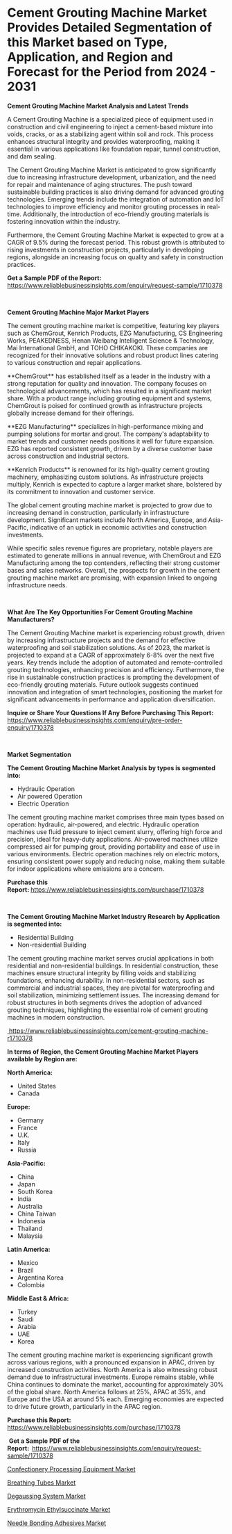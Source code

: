 <p><h1>Cement Grouting Machine Market Provides Detailed Segmentation of this Market based on Type, Application, and Region and Forecast for the Period from 2024 - 2031</h1></p><p><strong>Cement Grouting Machine Market Analysis and Latest Trends</strong></p>
<p><p>A Cement Grouting Machine is a specialized piece of equipment used in construction and civil engineering to inject a cement-based mixture into voids, cracks, or as a stabilizing agent within soil and rock. This process enhances structural integrity and provides waterproofing, making it essential in various applications like foundation repair, tunnel construction, and dam sealing. </p><p>The Cement Grouting Machine Market is anticipated to grow significantly due to increasing infrastructure development, urbanization, and the need for repair and maintenance of aging structures. The push toward sustainable building practices is also driving demand for advanced grouting technologies. Emerging trends include the integration of automation and IoT technologies to improve efficiency and monitor grouting processes in real-time. Additionally, the introduction of eco-friendly grouting materials is fostering innovation within the industry. </p><p>Furthermore, the Cement Grouting Machine Market is expected to grow at a CAGR of 9.5% during the forecast period. This robust growth is attributed to rising investments in construction projects, particularly in developing regions, alongside an increasing focus on quality and safety in construction practices.</p></p>
<p><strong>Get a Sample PDF of the Report:&nbsp;</strong> <a href="https://www.reliablebusinessinsights.com/enquiry/request-sample/1710378?utm_campaign=41&utm_medium=2&utm_source=Github&utm_content=ia&utm_term=22102024&utm_id=cement-grouting-machine">https://www.reliablebusinessinsights.com/enquiry/request-sample/1710378</a></p>
<p>&nbsp;</p>
<p><strong>Cement Grouting Machine Major Market Players</strong></p>
<p><p>The cement grouting machine market is competitive, featuring key players such as ChemGrout, Kenrich Products, EZG Manufacturing, CS Engineering Works, PEAKEDNESS, Henan Weibang Intelligent Science & Technology, Mai International GmbH, and TOHO CHIKAKOKI. These companies are recognized for their innovative solutions and robust product lines catering to various construction and repair applications.</p><p>**ChemGrout** has established itself as a leader in the industry with a strong reputation for quality and innovation. The company focuses on technological advancements, which has resulted in a significant market share. With a product range including grouting equipment and systems, ChemGrout is poised for continued growth as infrastructure projects globally increase demand for their offerings.</p><p>**EZG Manufacturing** specializes in high-performance mixing and pumping solutions for mortar and grout. The company's adaptability to market trends and customer needs positions it well for future expansion. EZG has reported consistent growth, driven by a diverse customer base across construction and industrial sectors.</p><p>**Kenrich Products** is renowned for its high-quality cement grouting machinery, emphasizing custom solutions. As infrastructure projects multiply, Kenrich is expected to capture a larger market share, bolstered by its commitment to innovation and customer service.</p><p>The global cement grouting machine market is projected to grow due to increasing demand in construction, particularly in infrastructure development. Significant markets include North America, Europe, and Asia-Pacific, indicative of an uptick in economic activities and construction investments.</p><p>While specific sales revenue figures are proprietary, notable players are estimated to generate millions in annual revenue, with ChemGrout and EZG Manufacturing among the top contenders, reflecting their strong customer bases and sales networks. Overall, the prospects for growth in the cement grouting machine market are promising, with expansion linked to ongoing infrastructure needs.</p></p>
<p>&nbsp;</p>
<p><strong>What Are The Key Opportunities For Cement Grouting Machine Manufacturers?</strong></p>
<p><p>The Cement Grouting Machine market is experiencing robust growth, driven by increasing infrastructure projects and the demand for effective waterproofing and soil stabilization solutions. As of 2023, the market is projected to expand at a CAGR of approximately 6-8% over the next five years. Key trends include the adoption of automated and remote-controlled grouting technologies, enhancing precision and efficiency. Furthermore, the rise in sustainable construction practices is prompting the development of eco-friendly grouting materials. Future outlook suggests continued innovation and integration of smart technologies, positioning the market for significant advancements in performance and application diversification.</p></p>
<p><strong>Inquire or Share Your Questions If Any Before Purchasing This Report:</strong> <a href="https://www.reliablebusinessinsights.com/enquiry/pre-order-enquiry/1710378?utm_campaign=41&utm_medium=2&utm_source=Github&utm_content=ia&utm_term=22102024&utm_id=cement-grouting-machine">https://www.reliablebusinessinsights.com/enquiry/pre-order-enquiry/1710378</a></p>
<p>&nbsp;</p>
<p><strong>Market Segmentation</strong></p>
<p><strong>The Cement Grouting Machine Market Analysis by types is segmented into:</strong></p>
<p><ul><li>Hydraulic Operation</li><li>Air powered Operation</li><li>Electric Operation</li></ul></p>
<p><p>The cement grouting machine market comprises three main types based on operation: hydraulic, air-powered, and electric. Hydraulic operation machines use fluid pressure to inject cement slurry, offering high force and precision, ideal for heavy-duty applications. Air-powered machines utilize compressed air for pumping grout, providing portability and ease of use in various environments. Electric operation machines rely on electric motors, ensuring consistent power supply and reducing noise, making them suitable for indoor applications where emissions are a concern.</p></p>
<p><strong>Purchase this Report:&nbsp;</strong><a href="https://www.reliablebusinessinsights.com/purchase/1710378?utm_campaign=41&utm_medium=2&utm_source=Github&utm_content=ia&utm_term=22102024&utm_id=cement-grouting-machine">https://www.reliablebusinessinsights.com/purchase/1710378</a></p>
<p>&nbsp;</p>
<p><strong>The Cement Grouting Machine Market Industry Research by Application is segmented into:</strong></p>
<p><ul><li>Residential Building</li><li>Non-residential Building</li></ul></p>
<p><p>The cement grouting machine market serves crucial applications in both residential and non-residential buildings. In residential construction, these machines ensure structural integrity by filling voids and stabilizing foundations, enhancing durability. In non-residential sectors, such as commercial and industrial spaces, they are pivotal for waterproofing and soil stabilization, minimizing settlement issues. The increasing demand for robust structures in both segments drives the adoption of advanced grouting techniques, highlighting the essential role of cement grouting machines in modern construction.</p></p>
<p><a href="https://www.reliablebusinessinsights.com/cement-grouting-machine-r1710378?utm_campaign=41&utm_medium=2&utm_source=Github&utm_content=ia&utm_term=22102024&utm_id=cement-grouting-machine">&nbsp;https://www.reliablebusinessinsights.com/cement-grouting-machine-r1710378</a></p>
<p><strong>In terms of Region, the Cement Grouting Machine Market Players available by Region are:</strong></p>
<p>
    <p> <strong> North America: </strong>
        <ul>
            <li>United States</li>
            <li>Canada</li>
        </ul>
        </p> 
    <p> <strong> Europe: </strong>
        <ul>
            <li>Germany</li>
            <li>France</li>
            <li>U.K.</li>
            <li>Italy</li>
            <li>Russia</li>
        </ul>
        </p> 
    <p> <strong> Asia-Pacific: </strong>
        <ul>
            <li>China</li>
            <li>Japan</li>
            <li>South Korea</li>
            <li>India</li>
            <li>Australia</li>
            <li>China Taiwan</li>
            <li>Indonesia</li>
            <li>Thailand</li>
            <li>Malaysia</li>
        </ul>
        </p> 
    <p> <strong> Latin America: </strong>
        <ul>
            <li>Mexico</li>
            <li>Brazil</li>
            <li>Argentina Korea</li>
            <li>Colombia</li>
        </ul>
        </p> 
    <p> <strong> Middle East & Africa: </strong>
        <ul>
            <li>Turkey</li>
            <li>Saudi</li>
            <li>Arabia</li>
            <li>UAE</li>
            <li>Korea</li>
        </ul>
    </p>
    </p>
<p><p>The cement grouting machine market is experiencing significant growth across various regions, with a pronounced expansion in APAC, driven by increased construction activities. North America is also witnessing robust demand due to infrastructural investments. Europe remains stable, while China continues to dominate the market, accounting for approximately 30% of the global share. North America follows at 25%, APAC at 35%, and Europe and the USA at around 5% each. Emerging economies are expected to drive future growth, particularly in the APAC region.</p></p>
<p><strong>Purchase this Report: </strong><a href="https://www.reliablebusinessinsights.com/purchase/1710378?utm_campaign=41&utm_medium=2&utm_source=Github&utm_content=ia&utm_term=22102024&utm_id=cement-grouting-machine">https://www.reliablebusinessinsights.com/purchase/1710378</a></p>
<p>&nbsp;<strong>Get a Sample PDF of the Report:&nbsp;&nbsp;</strong><a href="https://www.reliablebusinessinsights.com/enquiry/request-sample/1710378?utm_campaign=41&utm_medium=2&utm_source=Github&utm_content=ia&utm_term=22102024&utm_id=cement-grouting-machine">https://www.reliablebusinessinsights.com/enquiry/request-sample/1710378</a></p>
<p><strong></strong></p>
<p><p><a href="https://issuu.com/reportprime-2/docs/confectionery-processing-equipment-_d8674bef0cb963?utm_campaign=41&utm_medium=2&utm_source=Github&utm_content=ia&utm_term=22102024&utm_id=cement-grouting-machine">Confectionery Processing Equipment Market</a></p><p><a href="https://www.linkedin.com/pulse/breathing-tubes-market-evolution-regional-adaptations-o5mwe?utm_campaign=41&utm_medium=2&utm_source=Github&utm_content=ia&utm_term=22102024&utm_id=cement-grouting-machine">Breathing Tubes Market</a></p><p><a href="https://issuu.com/reportprime-2/docs/degaussing-system-market-size-2030._a6a59e352babb0?utm_campaign=41&utm_medium=2&utm_source=Github&utm_content=ia&utm_term=22102024&utm_id=cement-grouting-machine">Degaussing System Market</a></p><p><a href="https://github.com/maximinauago/Market-Research-Report-List-1/blob/main/erythromycin-ethylsuccinate-market.md?utm_campaign=41&utm_medium=2&utm_source=Github&utm_content=ia&utm_term=22102024&utm_id=cement-grouting-machine">Erythromycin Ethylsuccinate Market</a></p><p><a href="https://github.com/WayneGriffin411/Market-Research-Report-List-1/blob/main/needle-bonding-adhesives-market.md?utm_campaign=41&utm_medium=2&utm_source=Github&utm_content=ia&utm_term=22102024&utm_id=cement-grouting-machine">Needle Bonding Adhesives Market</a></p></p>
